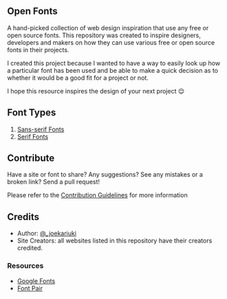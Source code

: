 

##  Open Fonts 

A hand-picked collection of web design inspiration that use any free or open source fonts. This repository was created to inspire designers, developers and makers on how they can use various free or open source fonts in their projects.

I created this project because I wanted to have a way to easily look up how a particular font has been used and be able to make a quick decision as to whether it would be a good fit for a project or not. 

I hope this resource inspires the design of your next project :relieved:

## Font Types

1. [Sans-serif Fonts](./Sans-serif-Fonts.md)
2. [Serif Fonts](./Serif-Fonts.md)

## Contribute

Have a site or font to share? Any suggestions? See any mistakes or a broken link? Send a pull request!

Please refer to the [Contribution Guidelines]() for more information

## Credits
* Author: [@_joekariuki](https://twitter.com/_joekariuki)
* Site Creators: all websites listed in this repository have their creators credited.

### Resources
* [Google Fonts](https://fonts.google.com/)
* [Font Pair](https://fontpair.co/)

